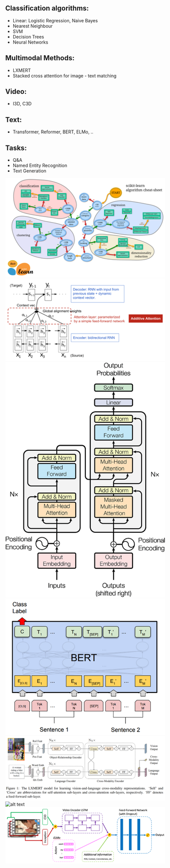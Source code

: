 ## Classification algorithms: 
- Linear: Logistic Regression, Naive Bayes
- Nearest Neighbour
- SVM 
- Decision Trees
- Neural Networks

## Multimodal Methods:
- LXMERT
- Stacked cross attention for image - text matching

## Video:
- I3D, C3D
## Text:
- Transformer, Reformer, BERT, ELMo, .. 
## Tasks:
- Q&A
- Named Entity Recognition
- Text Generation


![alt text](https://github.com/OanaIgnat/coding_practice/blob/master/img/data_science_cheat_sheet.png)
![alt text](https://github.com/OanaIgnat/coding_practice/blob/master/img/encoder-decoder-attention.png)
![alt text](https://github.com/OanaIgnat/coding_practice/blob/master/img/transformer.png)
![alt text](https://github.com/OanaIgnat/coding_practice/blob/master/img/bert.png)
![alt text](https://github.com/OanaIgnat/coding_practice/blob/master/img/lxmert.png)
![alt text](https://github.com/OanaIgnat/coding_practice/blob/master/img/SCAi2t.png)
![alt text](https://github.com/OanaIgnat/coding_practice/blob/master/img/my_proj1.png)



